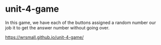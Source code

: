# unit-4-game
In this game, we have each of the buttons assigned a random number our job it to get the answer number without going over.


https://wrsmall.github.io/unit-4-game/
